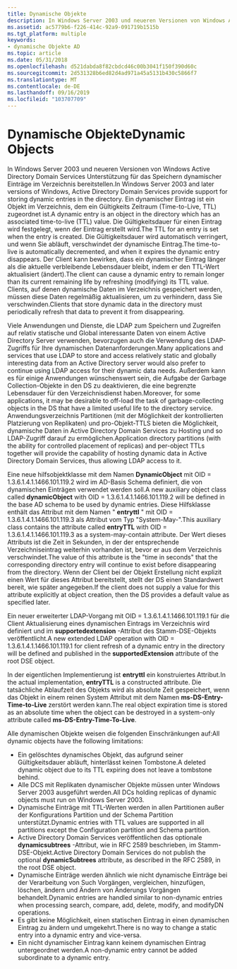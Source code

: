 ```yaml
---
title: Dynamische Objekte
description: In Windows Server 2003 und neueren Versionen von Windows Active Directory Domain Services Unterstützung für das Speichern dynamischer Einträge im Verzeichnis bereitstellen.
ms.assetid: ac5779b6-f226-414c-92a9-091719b1515b
ms.tgt_platform: multiple
keywords:
- dynamische Objekte AD
ms.topic: article
ms.date: 05/31/2018
ms.openlocfilehash: d521dabda8f82cbdcd46c00b3041f150f390d60c
ms.sourcegitcommit: 2d531328b6ed82d4ad971a45a5131b430c5866f7
ms.translationtype: MT
ms.contentlocale: de-DE
ms.lasthandoff: 09/16/2019
ms.locfileid: "103707709"
---
```

# <a name="dynamic-objects"></a><span data-ttu-id="527e3-104">Dynamische Objekte</span><span class="sxs-lookup"><span data-stu-id="527e3-104">Dynamic Objects</span></span>

<span data-ttu-id="527e3-105">In Windows Server 2003 und neueren Versionen von Windows Active Directory Domain Services Unterstützung für das Speichern dynamischer Einträge im Verzeichnis bereitstellen.</span><span class="sxs-lookup"><span data-stu-id="527e3-105">In Windows Server 2003 and later versions of Windows, Active Directory Domain Services provide support for storing dynamic entries in the directory.</span></span> <span data-ttu-id="527e3-106">Ein dynamischer Eintrag ist ein Objekt im Verzeichnis, dem ein Gültigkeits Zeitraum (Time-to-Live, TTL) zugeordnet ist.</span><span class="sxs-lookup"><span data-stu-id="527e3-106">A dynamic entry is an object in the directory which has an associated time-to-live (TTL) value.</span></span> <span data-ttu-id="527e3-107">Die Gültigkeitsdauer für einen Eintrag wird festgelegt, wenn der Eintrag erstellt wird.</span><span class="sxs-lookup"><span data-stu-id="527e3-107">The TTL for an entry is set when the entry is created.</span></span> <span data-ttu-id="527e3-108">Die Gültigkeitsdauer wird automatisch verringert, und wenn Sie abläuft, verschwindet der dynamische Eintrag.</span><span class="sxs-lookup"><span data-stu-id="527e3-108">The time-to-live is automatically decremented, and when it expires the dynamic entry disappears.</span></span> <span data-ttu-id="527e3-109">Der Client kann bewirken, dass ein dynamischer Eintrag länger als die aktuelle verbleibende Lebensdauer bleibt, indem er den TTL-Wert aktualisiert (ändert).</span><span class="sxs-lookup"><span data-stu-id="527e3-109">The client can cause a dynamic entry to remain longer than its current remaining life by refreshing (modifying) its TTL value.</span></span> <span data-ttu-id="527e3-110">Clients, auf denen dynamische Daten im Verzeichnis gespeichert werden, müssen diese Daten regelmäßig aktualisieren, um zu verhindern, dass Sie verschwinden.</span><span class="sxs-lookup"><span data-stu-id="527e3-110">Clients that store dynamic data in the directory must periodically refresh that data to prevent it from disappearing.</span></span>

<span data-ttu-id="527e3-111">Viele Anwendungen und Dienste, die LDAP zum Speichern und Zugreifen auf relativ statische und Global interessante Daten von einem Active Directory Server verwenden, bevorzugen auch die Verwendung des LDAP-Zugriffs für Ihre dynamischen Datenanforderungen.</span><span class="sxs-lookup"><span data-stu-id="527e3-111">Many applications and services that use LDAP to store and access relatively static and globally interesting data from an Active Directory server would also prefer to continue using LDAP access for their dynamic data needs.</span></span> <span data-ttu-id="527e3-112">Außerdem kann es für einige Anwendungen wünschenswert sein, die Aufgabe der Garbage Collection-Objekte in den DS zu deaktivieren, die eine begrenzte Lebensdauer für den Verzeichnisdienst haben.</span><span class="sxs-lookup"><span data-stu-id="527e3-112">Moreover, for some applications, it may be desirable to off-load the task of garbage-collecting objects in the DS that have a limited useful life to the directory service.</span></span> <span data-ttu-id="527e3-113">Anwendungsverzeichnis Partitionen (mit der Möglichkeit der kontrollierten Platzierung von Replikaten) und pro-Objekt-TTLS bieten die Möglichkeit, dynamische Daten in Active Directory Domain Services zu Hosting und so LDAP-Zugriff darauf zu ermöglichen.</span><span class="sxs-lookup"><span data-stu-id="527e3-113">Application directory partitions (with the ability for controlled placement of replicas) and per-object TTLs together will provide the capability of hosting dynamic data in Active Directory Domain Services, thus allowing LDAP access to it.</span></span>

<span data-ttu-id="527e3-114">Eine neue hilfsobjektklasse mit dem Namen **DynamicObject** mit OID = 1.3.6.1.4.1.1466.101.119.2 wird im AD-Basis Schema definiert, die von dynamischen Einträgen verwendet werden soll.</span><span class="sxs-lookup"><span data-stu-id="527e3-114">A new auxiliary object class called **dynamicObject** with OID = 1.3.6.1.4.1.1466.101.119.2 will be defined in the base AD schema to be used by dynamic entries.</span></span> <span data-ttu-id="527e3-115">Diese Hilfsklasse enthält das Attribut mit dem Namen " **entryttl** " mit OID = 1.3.6.1.4.1.1466.101.119.3 als Attribut vom Typ "System-May-".</span><span class="sxs-lookup"><span data-stu-id="527e3-115">This auxiliary class contains the attribute called **entryTTL** with OID = 1.3.6.1.4.1.1466.101.119.3 as a system-may-contain attribute.</span></span> <span data-ttu-id="527e3-116">Der Wert dieses Attributs ist die Zeit in Sekunden, in der der entsprechende Verzeichniseintrag weiterhin vorhanden ist, bevor er aus dem Verzeichnis verschwindet.</span><span class="sxs-lookup"><span data-stu-id="527e3-116">The value of this attribute is the "time in seconds" that the corresponding directory entry will continue to exist before disappearing from the directory.</span></span> <span data-ttu-id="527e3-117">Wenn der Client bei der Objekt Erstellung nicht explizit einen Wert für dieses Attribut bereitstellt, stellt der DS einen Standardwert bereit, wie später angegeben.</span><span class="sxs-lookup"><span data-stu-id="527e3-117">If the client does not supply a value for this attribute explicitly at object creation, then the DS provides a default value as specified later.</span></span>

<span data-ttu-id="527e3-118">Ein neuer erweiterter LDAP-Vorgang mit OID = 1.3.6.1.4.1.1466.101.119.1 für die Client Aktualisierung eines dynamischen Eintrags im Verzeichnis wird definiert und im **supportedextension** -Attribut des Stamm-DSE-Objekts veröffentlicht.</span><span class="sxs-lookup"><span data-stu-id="527e3-118">A new extended LDAP operation with OID = 1.3.6.1.4.1.1466.101.119.1 for client refresh of a dynamic entry in the directory will be defined and published in the **supportedExtension** attribute of the root DSE object.</span></span>

<span data-ttu-id="527e3-119">In der eigentlichen Implementierung ist **entryttl** ein konstruiertes Attribut.</span><span class="sxs-lookup"><span data-stu-id="527e3-119">In the actual implementation, **entryTTL** is a constructed attribute.</span></span> <span data-ttu-id="527e3-120">Die tatsächliche Ablaufzeit des Objekts wird als absolute Zeit gespeichert, wenn das Objekt in einem reinen System Attribut mit dem Namen **ms-DS-Entry-Time-to-Live** zerstört werden kann.</span><span class="sxs-lookup"><span data-stu-id="527e3-120">The real object expiration time is stored as an absolute time when the object can be destroyed in a system-only attribute called **ms-DS-Entry-Time-To-Live**.</span></span>

<span data-ttu-id="527e3-121">Alle dynamischen Objekte weisen die folgenden Einschränkungen auf:</span><span class="sxs-lookup"><span data-stu-id="527e3-121">All dynamic objects have the following limitations:</span></span>

-   <span data-ttu-id="527e3-122">Ein gelöschtes dynamisches Objekt, das aufgrund seiner Gültigkeitsdauer abläuft, hinterlässt keinen Tombstone.</span><span class="sxs-lookup"><span data-stu-id="527e3-122">A deleted dynamic object due to its TTL expiring does not leave a tombstone behind.</span></span>
-   <span data-ttu-id="527e3-123">Alle DCS mit Replikaten dynamischer Objekte müssen unter Windows Server 2003 ausgeführt werden.</span><span class="sxs-lookup"><span data-stu-id="527e3-123">All DCs holding replicas of dynamic objects must run on Windows Server 2003.</span></span>
-   <span data-ttu-id="527e3-124">Dynamische Einträge mit TTL-Werten werden in allen Partitionen außer der Konfigurations Partition und der Schema Partition unterstützt.</span><span class="sxs-lookup"><span data-stu-id="527e3-124">Dynamic entries with TTL values are supported in all partitions except the Configuration partition and Schema partition.</span></span>
-   <span data-ttu-id="527e3-125">Active Directory Domain Services veröffentlichen das optionale **dynamicsubtrees** -Attribut, wie in RFC 2589 beschrieben, im Stamm-DSE-Objekt.</span><span class="sxs-lookup"><span data-stu-id="527e3-125">Active Directory Domain Services do not publish the optional **dynamicSubtrees** attribute, as described in the RFC 2589, in the root DSE object.</span></span>
-   <span data-ttu-id="527e3-126">Dynamische Einträge werden ähnlich wie nicht dynamische Einträge bei der Verarbeitung von Such Vorgängen, vergleichen, hinzufügen, löschen, ändern und Ändern von Änderungs Vorgängen behandelt.</span><span class="sxs-lookup"><span data-stu-id="527e3-126">Dynamic entries are handled similar to non-dynamic entries when processing search, compare, add, delete, modify, and modifyDN operations.</span></span>
-   <span data-ttu-id="527e3-127">Es gibt keine Möglichkeit, einen statischen Eintrag in einen dynamischen Eintrag zu ändern und umgekehrt.</span><span class="sxs-lookup"><span data-stu-id="527e3-127">There is no way to change a static entry into a dynamic entry and vice-versa.</span></span>
-   <span data-ttu-id="527e3-128">Ein nicht dynamischer Eintrag kann keinem dynamischen Eintrag untergeordnet werden.</span><span class="sxs-lookup"><span data-stu-id="527e3-128">A non-dynamic entry cannot be added subordinate to a dynamic entry.</span></span>

 

 




